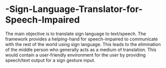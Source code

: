 # -Sign-Language-Translator-for-Speech-Impaired
The main objective is to translate sign language to text/speech. The framework provides a helping-hand for speech-impaired to communicate with the rest of the world using sign language. This leads to the elimination of the middle person who generally acts as a medium of translation. This would contain a user-friendly environment for the user by providing speech/text output for a sign gesture input.
